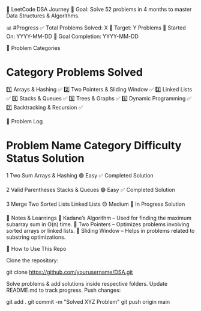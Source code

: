 🚀 LeetCode DSA Journey
📌 Goal: Solve 52 problems in 4 months to master Data Structures & Algorithms.

📊 #Progress
✅ Total Problems Solved: X
🎯 Target: Y Problems
📆 Started On: YYYY-MM-DD
🏁 Goal Completion: YYYY-MM-DD


📂 Problem Categories
#	Category	Problems Solved
1️⃣	Arrays & Hashing	✅ 
2️⃣	Two Pointers & Sliding Window	✅ 
3️⃣	Linked Lists	✅ 
4️⃣	Stacks & Queues	✅ 
5️⃣	Trees & Graphs	✅ 
6️⃣	Dynamic Programming	✅ 
7️⃣	Backtracking & Recursion	✅ 


📌 Problem Log
#	Problem Name	Category	Difficulty	Status	Solution
1	Two Sum	Arrays & Hashing	🟢 Easy	✅ Completed	Solution

2	Valid Parentheses	Stacks & Queues	🟢 Easy	✅ Completed	Solution

3	Merge Two Sorted Lists	Linked Lists	🟡 Medium	🔄 In Progress	Solution

📖 Notes & Learnings
📝 Kadane’s Algorithm – Used for finding the maximum subarray sum in O(n) time.
📝 Two Pointers – Optimizes problems involving sorted arrays or linked lists.
📝 Sliding Window – Helps in problems related to substring optimizations.

📌 How to Use This Repo

Clone the repository:

git clone https://github.com/yourusername/DSA.git

Solve problems & add solutions inside respective folders.
Update README.md to track progress.
Push changes:

git add .
git commit -m "Solved XYZ Problem"
git push origin main